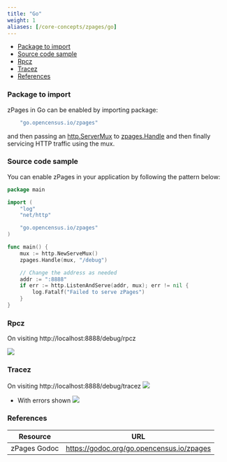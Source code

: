 ```yaml
---
title: "Go"
weight: 1
aliases: [/core-concepts/zpages/go]
---
```


- [Package to import](#package-to-import)
- [Source code sample](#source-code-sample)
- [Rpcz](#rpcz)
- [Tracez](#tracez)
- [References](#references)

### Package to import

zPages in Go can be enabled by importing package:
```go
    "go.opencensus.io/zpages"
```

and then passing an [http.ServerMux](https://golang.org/net/http#ServerMux) to [zpages.Handle](https://godoc.org/go.opencensus.io/zpages#Handle)
and then finally servicing HTTP traffic using the mux.

### Source code sample
You can enable zPages in your application by following the pattern below:
```go
package main

import (
	"log"
	"net/http"

	"go.opencensus.io/zpages"
)

func main() {
	mux := http.NewServeMux()
	zpages.Handle(mux, "/debug")

	// Change the address as needed
	addr := ":8888"
	if err := http.ListenAndServe(addr, mux); err != nil {
		log.Fatalf("Failed to serve zPages")
	}
}
```

### Rpcz
On visiting http://localhost:8888/debug/rpcz

![](/images/zpages-rpcz-go.png)

### Tracez
On visiting http://localhost:8888/debug/tracez
![](/images/zpages-tracez-go.png)

* With errors shown
![](/images/zpages-tracez-go-errors.png)

### References

Resource|URL
---|---
zPages Godoc|https://godoc.org/go.opencensus.io/zpages

